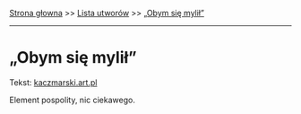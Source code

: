 [Strona głowna](../index.md) >> [Lista utworów](../list.md) >> [„Obym się mylił”](709.md)

---

# „Obym się mylił”

Tekst: [kaczmarski.art.pl](https://www.kaczmarski.art.pl/tworczosc/wiersze/obym-sie-mylil/)

Element pospolity, nic ciekawego.